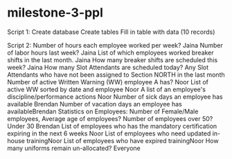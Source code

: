 # milestone-3-ppl
Script 1:
Create database
Create tables
Fill in table with data (10 records)

Script 2: 
Number of hours each employee worked per week? Jaina
Number of labor hours last week? Jaina
List of which employees worked breaker shifts in the last month. Jaina
How many breaker shifts are scheduled this week? Jaina
How many Slot Attendants are scheduled today? 
Any Slot Attendants who have not been assigned to Section NORTH in the last month
Number of active Written Warning (WW) employee A has? Noor
List of active WW sorted by date and employee Noor
A list of an employee's discipline/performance actions Noor
Number of sick days an employee has available Brendan
Number of vacation days an employee has availableBrendan
Statistics on Employees: Number of Female/Male employees, Average age of employees? Number of employees over 50? Under 30 Brendan
List of employees who has the mandatory certification expiring in the next 6 weeks Noor
List of employees who need updated in-house trainingNoor
List of employees who have expired trainingNoor
How many uniforms remain un-allocated? 	Everyone
